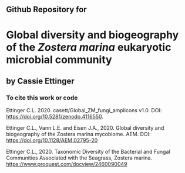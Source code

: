 ## Github Repository for
# Global diversity and biogeography of the <i> Zostera marina </i> eukaryotic microbial community 
## by Cassie Ettinger


### To cite this work or code
Ettinger C.L. 2020. casett/Global_ZM_fungi_amplicons v1.0. DOI: https://doi.org/10.5281/zenodo.4116550.

Ettinger C.L., Vann L.E. and Eisen J.A., 2020. Global diversity and biogeography of the Zostera marina mycobiome. AEM. DOI: https://doi.org/10.1128/AEM.02795-20

Ettinger C.L., 2020. Taxonomic Diversity of the Bacterial and Fungal Communities Associated with the Seagrass, Zostera marina. https://www.proquest.com/docview/2460090049